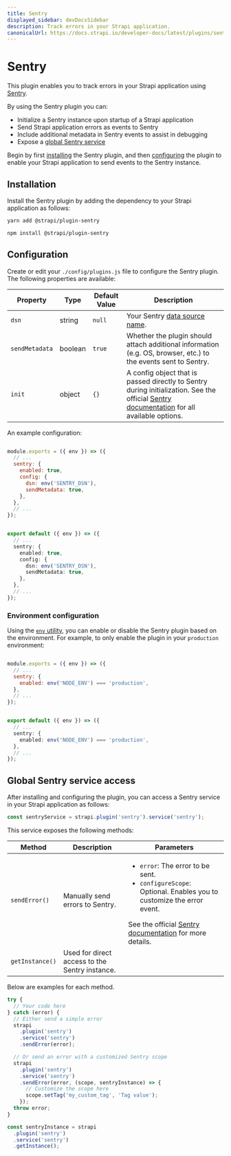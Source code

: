 ```yaml
---
title: Sentry
displayed_sidebar: devDocsSidebar
description: Track errors in your Strapi application.
canonicalUrl: https://docs.strapi.io/developer-docs/latest/plugins/sentry.html
---
```


# Sentry

This plugin enables you to track errors in your Strapi application using [Sentry](https://sentry.io/welcome/).

By using the Sentry plugin you can:

* Initialize a Sentry instance upon startup of a Strapi application
* Send Strapi application errors as events to Sentry
* Include additional metadata in Sentry events to assist in debugging
* Expose a [global Sentry service](#global-sentry-service-access)

Begin by first [installing](#installation) the Sentry plugin, and then [configuring](#configuration) the plugin to enable your Strapi application to send events to the Sentry instance.

## Installation

Install the Sentry plugin by adding the dependency to your Strapi application as follows:

<Tabs groupId="yarn-npm">

<TabItem value="yarn" label="yarn">

```bash
yarn add @strapi/plugin-sentry
```

</TabItem>

<TabItem value="npm" label="npm">

```bash
npm install @strapi/plugin-sentry
```

</TabItem>

</Tabs>

## Configuration

Create or edit your `./config/plugins.js` file to configure the Sentry plugin. The following properties are available:

| Property | Type | Default Value | Description |
| -------- | ---- | ------------- |------------ |
| `dsn` | string | `null` | Your Sentry [data source name](https://docs.sentry.io/product/sentry-basics/dsn-explainer/). |
| `sendMetadata` | boolean | `true` | Whether the plugin should attach additional information (e.g. OS, browser, etc.) to the events sent to Sentry. |
| `init` | object | `{}` | A config object that is passed directly to Sentry during initialization. See the official [Sentry documentation](https://docs.sentry.io/platforms/node/configuration/options/) for all available options. |

An example configuration:

<Tabs groupId="js-ts">

<TabItem value="javascript" label="JavaScript">

```js title="./config/plugins.js"

module.exports = ({ env }) => ({
  // ...
  sentry: {
    enabled: true,
    config: {
      dsn: env('SENTRY_DSN'),
      sendMetadata: true,
    },
  },
  // ...
});
```

</TabItem>

<TabItem value="typescript" label="TypeScript">

```ts title="./config/plugins.ts"

export default ({ env }) => ({
  // ...
  sentry: {
    enabled: true,
    config: {
      dsn: env('SENTRY_DSN'),
      sendMetadata: true,
    },
  },
  // ...
});
```

</TabItem>

</Tabs>

### Environment configuration

Using the [`env` utility](/dev-docs/configurations/environment#configuration-using-environment-variables), you can enable or disable the Sentry plugin based on the environment. For example, to only enable the plugin in your `production` environment:

<Tabs groupId="js-ts">

<TabItem value="javascript" label="JavaScript">

```js title="config/plugins.js"

module.exports = ({ env }) => ({
  // ...
  sentry: {
    enabled: env('NODE_ENV') === 'production',
  },
  // ...
});
```

</TabItem>

<TabItem value="typescript" label="TypeScript">

```ts title="./config/plugins.ts"

export default ({ env }) => ({
  // ...
  sentry: {
    enabled: env('NODE_ENV') === 'production',
  },
  // ...
});
```

</TabItem>

</Tabs>

## Global Sentry service access

After installing and configuring the plugin, you can access a Sentry service in your Strapi application as follows:

```js
const sentryService = strapi.plugin('sentry').service('sentry');
```

This service exposes the following methods:

| Method | Description | Parameters |
| ------ | ----------- | ---------- |
| `sendError()` | Manually send errors to Sentry. | <ul><li><code>error</code>: The error to be sent.</li><li><code>configureScope</code>: Optional. Enables you to customize the error event.</li></ul> See the official [Sentry documentation](https://docs.sentry.io/platforms/node/enriching-events/scopes/#configuring-the-scope) for more details. |
| `getInstance()` | Used for direct access to the Sentry instance. | |


Below are examples for each method.

<Tabs>

<TabItem title="sendError" value="sendError">

```js
try {
  // Your code here
} catch (error) {
  // Either send a simple error
  strapi
    .plugin('sentry')
    .service('sentry')
    .sendError(error);

  // Or send an error with a customized Sentry scope
  strapi
    .plugin('sentry')
    .service('sentry')
    .sendError(error, (scope, sentryInstance) => {
      // Customize the scope here
      scope.setTag('my_custom_tag', 'Tag value');
    });
  throw error;
}
```

</TabItem>

<TabItem title="getInstance" value="getInstance">

```js
const sentryInstance = strapi
  .plugin('sentry')
  .service('sentry')
  .getInstance();
```

</TabItem>
</Tabs>
